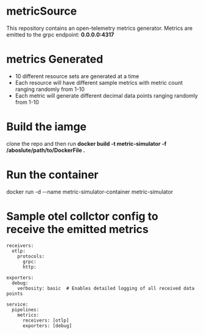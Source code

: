 # metricSource
This repository contains an open-telemetry metrics generator. Metrics are emitted to the grpc endpoint: **0.0.0.0:4317**

# metrics Generated
* 10 different resource sets are generated at a time
* Each resource will have different sample metrics with metric count ranging randomly from 1-10
* Each metric will generate different decimal data points ranging randomly from 1-10


# Build the iamge
clone the repo and then run **docker build -t metric-simulator -f /aboslute/path/to/DockerFile .**

# Run the container
docker run -d --name metric-simulator-container metric-simulator

# Sample otel collctor config to receive the emitted metrics

```
receivers:
  otlp:
    protocols:
      grpc:
      http:

exporters:
  debug:
    verbosity: basic  # Enables detailed logging of all received data points

service:
  pipelines:
    metrics:
      receivers: [otlp]
      exporters: [debug]
```
